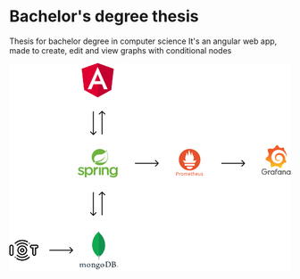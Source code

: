 # Bachelor's degree thesis
Thesis for bachelor degree in computer science
It's an angular web app, made to create, edit and view graphs with conditional nodes

![alt text](https://github.com/simone-05/thesis/blob/main/pipeline_tesi.png?raw=true)
